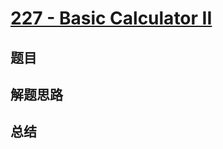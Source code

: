 # [227 - Basic Calculator II](https://leetcode.com/problems/basic-calculator-ii/)

## 题目


## 解题思路


## 总结


